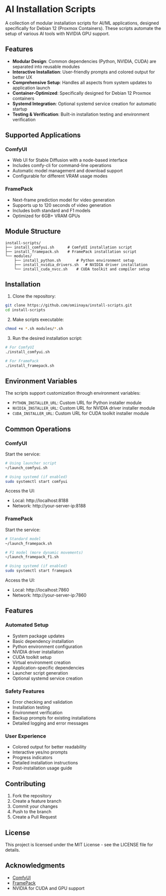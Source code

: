 # AI Installation Scripts

A collection of modular installation scripts for AI/ML applications, designed specifically for Debian 12 (Proxmox Containers). These scripts automate the setup of various AI tools with NVIDIA GPU support.

## Features

- **Modular Design**: Common dependencies (Python, NVIDIA, CUDA) are separated into reusable modules
- **Interactive Installation**: User-friendly prompts and colored output for better UX
- **Comprehensive Setup**: Handles all aspects from system updates to application launch
- **Container-Optimized**: Specifically designed for Debian 12 Proxmox containers
- **Systemd Integration**: Optional systemd service creation for automatic startup
- **Testing & Verification**: Built-in installation testing and environment verification

## Supported Applications

### ComfyUI
- Web UI for Stable Diffusion with a node-based interface
- Includes comfy-cli for command-line operations
- Automatic model management and download support
- Configurable for different VRAM usage modes

### FramePack
- Next-frame prediction model for video generation
- Supports up to 120 seconds of video generation
- Includes both standard and F1 models
- Optimized for 6GB+ VRAM GPUs

## Module Structure

```
install-scripts/
├── install_comfyui.sh      # ComfyUI installation script
├── install_framepack.sh    # FramePack installation script
└── modules/
    ├── install_python.sh       # Python environment setup
    ├── install_nvidia_drivers.sh   # NVIDIA driver installation
    └── install_cuda_nvcc.sh    # CUDA toolkit and compiler setup
```

## Installation

1. Clone the repository:
```bash
git clone https://github.com/omiinaya/install-scripts.git
cd install-scripts
```

2. Make scripts executable:
```bash
chmod +x *.sh modules/*.sh
```

3. Run the desired installation script:
```bash
# For ComfyUI
./install_comfyui.sh

# For FramePack
./install_framepack.sh
```

## Environment Variables

The scripts support customization through environment variables:

- `PYTHON_INSTALLER_URL`: Custom URL for Python installer module
- `NVIDIA_INSTALLER_URL`: Custom URL for NVIDIA driver installer module
- `CUDA_INSTALLER_URL`: Custom URL for CUDA toolkit installer module

## Common Operations

### ComfyUI

Start the service:
```bash
# Using launcher script
~/launch_comfyui.sh

# Using systemd (if enabled)
sudo systemctl start comfyui
```

Access the UI:
- Local: http://localhost:8188
- Network: http://your-server-ip:8188

### FramePack

Start the service:
```bash
# Standard model
~/launch_framepack.sh

# F1 model (more dynamic movements)
~/launch_framepack_f1.sh

# Using systemd (if enabled)
sudo systemctl start framepack
```

Access the UI:
- Local: http://localhost:7860
- Network: http://your-server-ip:7860

## Features

### Automated Setup
- System package updates
- Basic dependency installation
- Python environment configuration
- NVIDIA driver installation
- CUDA toolkit setup
- Virtual environment creation
- Application-specific dependencies
- Launcher script generation
- Optional systemd service creation

### Safety Features
- Error checking and validation
- Installation testing
- Environment verification
- Backup prompts for existing installations
- Detailed logging and error messages

### User Experience
- Colored output for better readability
- Interactive yes/no prompts
- Progress indicators
- Detailed installation instructions
- Post-installation usage guide

## Contributing

1. Fork the repository
2. Create a feature branch
3. Commit your changes
4. Push to the branch
5. Create a Pull Request

## License

This project is licensed under the MIT License - see the LICENSE file for details.

## Acknowledgments

- [ComfyUI](https://github.com/comfyanonymous/ComfyUI)
- [FramePack](https://github.com/lllyasviel/FramePack)
- NVIDIA for CUDA and GPU support 